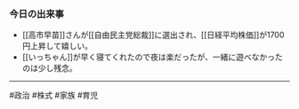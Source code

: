 ### 今日の出来事

- [[高市早苗]]さんが[[自由民主党総裁]]に選出され、[[日経平均株価]]が1700円上昇して嬉しい。
- [[いっちゃん]]が早く寝てくれたので夜は楽だったが、一緒に遊べなかったのは少し残念。

---

#政治 #株式 #家族 #育児